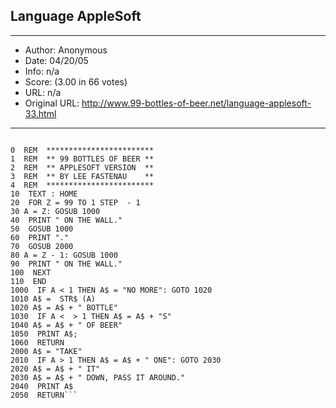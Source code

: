 
## Language AppleSoft ##
---
- Author: Anonymous
- Date: 04/20/05
- Info: n/a
- Score:  (3.00 in 66 votes)
- URL: n/a
- Original URL: http://www.99-bottles-of-beer.net/language-applesoft-33.html
---

``` 	

0  REM  ************************
1  REM  ** 99 BOTTLES OF BEER **
2  REM  ** APPLESOFT VERSION  **
3  REM  ** BY LEE FASTENAU    **
4  REM  ************************
10  TEXT : HOME
20  FOR Z = 99 TO 1 STEP  - 1
30 A = Z: GOSUB 1000
40  PRINT " ON THE WALL."
50  GOSUB 1000
60  PRINT "."
70  GOSUB 2000
80 A = Z - 1: GOSUB 1000
90  PRINT " ON THE WALL."
100  NEXT
110  END
1000  IF A < 1 THEN A$ = "NO MORE": GOTO 1020
1010 A$ =  STR$ (A)
1020 A$ = A$ + " BOTTLE"
1030  IF A <  > 1 THEN A$ = A$ + "S"
1040 A$ = A$ + " OF BEER"
1050  PRINT A$;
1060  RETURN
2000 A$ = "TAKE"
2010  IF A > 1 THEN A$ = A$ + " ONE": GOTO 2030
2020 A$ = A$ + " IT"
2030 A$ = A$ + " DOWN, PASS IT AROUND."
2040  PRINT A$
2050  RETURN```